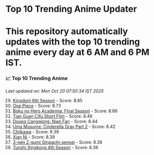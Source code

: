 # Top 10 Trending Anime Updater
# This repository automatically updates with the top 10 trending anime every day at 6 AM and 6 PM IST.

<!-- ANIME_LIST_START -->
### 📈 Top 10 Trending Anime

*Last updated on: Mon Oct 20 07:50:34 IST 2025*

29. [Kingdom 6th Season](https://myanimelist.net/anime/61517) - Score: 8.85
54. [One Piece](https://myanimelist.net/anime/21) - Score: 8.73
78. [Boku no Hero Academia: Final Season](https://myanimelist.net/anime/60098) - Score: 8.66
174. [Tian Guan Cifu Short Film](https://myanimelist.net/anime/60988) - Score: 8.46
187. [Doupo Cangqiong: Nian Fan](https://myanimelist.net/anime/51039) - Score: 8.44
194. [Uma Musume: Cinderella Gray Part 2](https://myanimelist.net/anime/61930) - Score: 8.42
218. [Chiikawa](https://myanimelist.net/anime/50250) - Score: 8.39
221. [Xian Ni](https://myanimelist.net/anime/55809) - Score: 8.39
247. [3-nen Z-gumi Ginpachi-sensei](https://myanimelist.net/anime/54757) - Score: 8.36
251. [Tunshi Xingkong 4th Season](https://myanimelist.net/anime/56524) - Score: 8.36

<!-- ANIME_LIST_END -->
